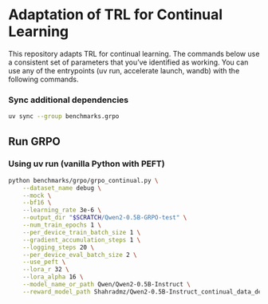 # Adaptation of TRL for Continual Learning

This repository adapts TRL for continual learning. The commands below use a consistent set of parameters that you’ve identified as working. You can use any of the entrypoints (uv run, accelerate launch, wandb) with the following commands.

### Sync additional dependencies

```sh
uv sync --group benchmarks.grpo
```

## Run GRPO

### Using uv run (vanilla Python with PEFT)

```sh
python benchmarks/grpo/grpo_continual.py \
    --dataset_name debug \
    --mock \
    --bf16 \
    --learning_rate 3e-6 \
    --output_dir "$SCRATCH/Qwen2-0.5B-GRPO-test" \
    --num_train_epochs 1 \
    --per_device_train_batch_size 1 \
    --gradient_accumulation_steps 1 \
    --logging_steps 20 \
    --per_device_eval_batch_size 2 \
    --use_peft \
    --lora_r 32 \
    --lora_alpha 16 \
    --model_name_or_path Qwen/Qwen2-0.5B-Instruct \
    --reward_model_path Shahradmz/Qwen2-0.5B-Instruct_continual_data_debug_REWARD
```
